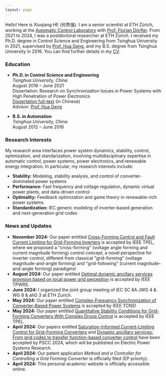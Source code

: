 ```yaml
---
layout: page
---
```


Hello! Here is Xiuqiang HE (何秀强).
I am a senior scientist at ETH Zürich, working at the [Automatic Control Laboratory](https://control.ee.ethz.ch/) with [Prof. Florian Dörfler](https://dorfler.ethz.ch/). From 2021 to 2024, I was a postdoctoral researcher at ETH Zürich. I received my Ph.D. degree in Control Science and Engineering from Tsinghua University in 2021, supervised by [Prof. Hua Geng](https://www.au.tsinghua.edu.cn/info/1094/1517.htm), and my B.S. degree from Tsinghua University in 2016. You can find further details in my [CV](https://xiuq-he.github.io/files/CV.pdf).


### Education

- **Ph.D. in Control Science and Engineering**  
  _Tsinghua University, China_  
  August 2016 – June 2021  
  Dissertation: Research on Synchronization Issues in Power Systems with High Penetration of Power Electronics  
  [Dissertation full-text](https://doi.org/10.13140/RG.2.2.32901.93928) (in Chinese)  
  Advisor: [Prof. Hua Geng](https://www.au.tsinghua.edu.cn/info/1079/3102.htm)

- **B.S. in Automation**  
  _Tsinghua University, China_  
  August 2012 – June 2016  


### Research Interests

My research area interfaces power system dynamics, stability, control, optimization, and standarization, involving multidisciplinary expertise in automatic control, power systems, power electronics, and renewable energy integration. In particular, my research interests include:
- **Stability:** Modeling, stability analysis, and control of converter-dominated power systems
- **Performance:** Fast frequency and voltage regulation, dynamic virtual power plants, and data-driven control
- **Optimality:** Feedback optimization and game theory in renewable-rich power systems
- **Standardization:** IEC generic modeling of inverter-based generation and next-generation grid codes


### News and Updates

- **November 2024:** Our paper entitled [Cross-Forming Control and Fault Current Limiting for Grid-Forming Inverters](https://doi.org/10.1109/TPEL.2024.3500885) is accepted by IEEE TPEL, where we proposed a "cross-forming" (voltage angle forming and current magnitude forming) control concept, a novel perspective for inverter control, different from classical "grid-forming" (voltage magnitude-and-angle forming) and "grid-following" (current magnitude-and-angle forming) paradigms!
- **August 2024:** Our paper entitled [Optimal dynamic ancillary services provision based on local power grid perception](https://arxiv.org/abs/2310.09933) is accepted by IEEE TPWRS.
- **June 2024:** I organized the joint group meeting of IEC SC 8A JWG 4 & WG 8 & ahG 3 at ETH Zurich.
- **May 2024:** Our paper entitled [Complex-Frequency Synchronization of Converter-Based Power Systems](https://arxiv.org/abs/2208.13860) is accepted by IEEE TCNS!
- **May 2024:** Our paper entitled [Quantitative Stability Conditions for Grid-Forming Converters With Complex Droop Control](https://arxiv.org/abs/2310.09933) is accepted by IEEE TPEL.
- **April 2024:** Our papers entitled [Saturation-Informed Current-Limiting Control for Grid-Forming Converters](https://arxiv.org/abs/2404.07682) and [Dynamic ancillary services: From grid codes to transfer function-based converter control](https://doi.org/10.1016/j.epsr.2024.110760) have been accepted by PSCC 2024, which will be published on Electric Power Systems Research.
- **April 2024:** Our patent application *Method and a Controller for Controlling a Grid Forming Converter* is officially filed (EP priority).
- **April 2024:** This personal academic website is officially accessible online.